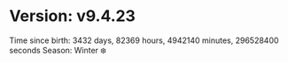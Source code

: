 # Version: v9.4.23
Time since birth: 3432 days, 82369 hours, 4942140 minutes, 296528400 seconds
Season: Winter ❄️
